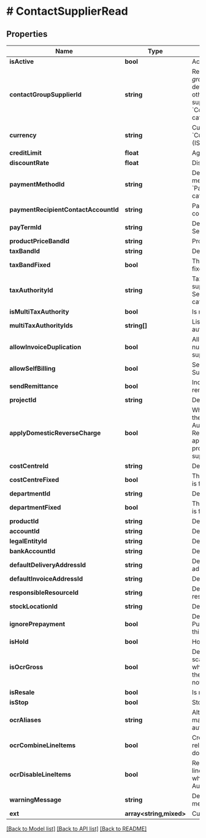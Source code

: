 # # ContactSupplierRead

## Properties

Name | Type | Description | Notes
------------ | ------------- | ------------- | -------------
**isActive** | **bool** | Active or locked | [optional]
**contactGroupSupplierId** | **string** | Required, the *Supplier group* will determine defaults for all the other unspecified supplier fields. See &#x60;ContactGroupSupplier&#x60; catalog. | [optional]
**currency** | **string** | Currency code. See &#x60;Currency&#x60; catalog. (ISO 4217) | [optional]
**creditLimit** | **float** | Agreed credit limit | [optional]
**discountRate** | **float** | Discount rate | [optional]
**paymentMethodId** | **string** | Default payment method. See &#x60;PaymentMethod&#x60; catalog. | [optional]
**paymentRecipientContactAccountId** | **string** | Payment recipient contact account | [optional]
**payTermId** | **string** | Default payment terms. See &#x60;PayTerm&#x60; catalog. | [optional]
**productPriceBandId** | **string** | Product price band | [optional]
**taxBandId** | **string** | Default tax band | [optional]
**taxBandFixed** | **bool** | The default tax band is fixed | [optional]
**taxAuthorityId** | **string** | Tax authority that the supplier belongs to. See &#x60;TaxAuthority&#x60; catalog. | [optional]
**isMultiTaxAuthority** | **bool** | Is multi tax authority | [optional]
**multiTaxAuthorityIds** | **string[]** | List of multi tax authority ids | [optional]
**allowInvoiceDuplication** | **bool** | Allow repeated invoice numbers for the same supplier | [optional]
**allowSelfBilling** | **bool** | Self-billing enabled for Supplier | [optional]
**sendRemittance** | **bool** | Include in payment remittance distribution | [optional]
**projectId** | **string** | Default project. | [optional]
**applyDomesticReverseCharge** | **bool** | When applicable for the specified Tax Authority, Domestic Reverse Charge will be applied to documents produced for the supplier | [optional]
**costCentreId** | **string** | Default cost centre id | [optional]
**costCentreFixed** | **bool** | The default cost centre is fixed | [optional]
**departmentId** | **string** | Default department id | [optional]
**departmentFixed** | **bool** | The default department is fixed | [optional]
**productId** | **string** | Default product id | [optional]
**accountId** | **string** | Default account id | [optional]
**legalEntityId** | **string** | Default legal entity | [optional]
**bankAccountId** | **string** | Default bank account | [optional]
**defaultDeliveryAddressId** | **string** | Default delivery address | [optional]
**defaultInvoiceAddressId** | **string** | Default invoice address | [optional]
**responsibleResourceId** | **string** | Default responsible resource | [optional]
**stockLocationId** | **string** | Default stock location | [optional]
**ignorePrepayment** | **bool** | Default prepayment for Purchase(s) related to this Supplier. | [optional]
**isHold** | **bool** | Hold for posting | [optional]
**isOcrGross** | **bool** | Default behaviour for scanned documents where it is not clear if the tax is included or not (gross / net) | [optional]
**isResale** | **bool** | Is resale | [optional]
**isStop** | **bool** | Stop all documents | [optional]
**ocrAliases** | **string** | Alternative names to match during AP automation scanning | [optional]
**ocrCombineLineItems** | **bool** | Create a single line on related registered documents. | [optional]
**ocrDisableLineItems** | **bool** | Registered document line(s) to be created when using AP Automation. | [optional]
**warningMessage** | **string** | Default warning message | [optional]
**ext** | **array<string,mixed>** | Custom fields | [optional]

[[Back to Model list]](../../README.md#models) [[Back to API list]](../../README.md#endpoints) [[Back to README]](../../README.md)
